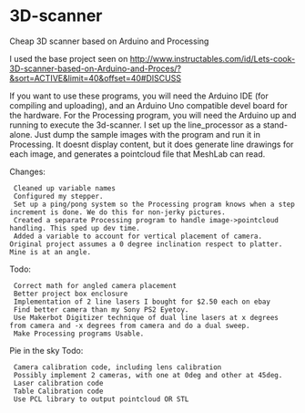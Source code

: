 3D-scanner
==========

Cheap 3D scanner based on Arduino and Processing

I used the base project seen on http://www.instructables.com/id/Lets-cook-3D-scanner-based-on-Arduino-and-Proces/?&sort=ACTIVE&limit=40&offset=40#DISCUSS

If you want to use these programs, you will need the Arduino IDE (for compiling and uploading), and an Arduino Uno compatible devel board for the hardware.
For the Processing program, you will need the Arduino up and running to execute the 3d-scanner. I set up the line_processor as a stand-alone. Just dump the sample images with the program and run it in Processing. It doesnt display content, but it does generate line drawings for each image, and generates a pointcloud file that MeshLab can read.



Changes:

     Cleaned up variable names
     Configured my stepper.
     Set up a ping/pong system so the Processing program knows when a step increment is done. We do this for non-jerky pictures.
     Created a separate Processing program to handle image->pointcloud handling. This sped up dev time.
     Added a variable to account for vertical placement of camera. Original project assumes a 0 degree inclination respect to platter. Mine is at an angle.

Todo:

     Correct math for angled camera placement
     Better project box enclosure
     Implementation of 2 line lasers I bought for $2.50 each on ebay
     Find better camera than my Sony PS2 Eyetoy.
     Use Makerbot Digitizer technique of dual line lasers at x degrees from camera and -x degrees from camera and do a dual sweep.
     Make Processing programs Usable.

Pie in the sky Todo:

     Camera calibration code, including lens calibration
     Possibly implement 2 cameras, with one at 0deg and other at 45deg.
     Laser calibration code
     Table Calibration code
     Use PCL library to output pointcloud OR STL
